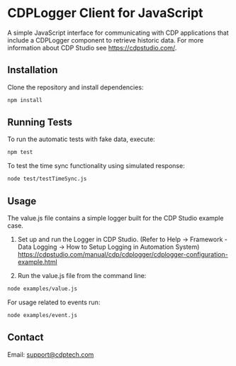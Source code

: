 # CDPLogger Client for JavaScript

A simple JavaScript interface for communicating with CDP applications that include a CDPLogger component to retrieve historic data. 
For more information about CDP Studio see https://cdpstudio.com/.

## Installation

Clone the repository and install dependencies:

```bash
npm install
```


## Running Tests

To run the automatic tests with fake data, execute:

```bash
npm test
```

To test the time sync functionality using simulated response:

```bash
node test/testTimeSync.js
```


## Usage

The value.js file contains a simple logger built for the CDP Studio example case.

1. Set up and run the Logger in CDP Studio.
(Refer to Help → Framework - Data Logging → How to Setup Logging in Automation System)
https://cdpstudio.com/manual/cdp/cdplogger/cdplogger-configuration-example.html

2. Run the value.js file from the command line:

```bash
node examples/value.js
```

For usage related to events run:

```bash
node examples/event.js
```


## Contact

Email: support@cdptech.com
